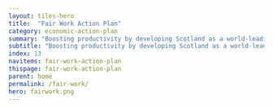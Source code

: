 ```yaml
---
layout: tiles-hero
title:  "Fair Work Action Plan"
category: economic-action-plan
summary: "Boosting productivity by developing Scotland as a world-leading Fair Work Nation"
subtitle: "Boosting productivity by developing Scotland as a world-leading Fair Work Nation"
index: 13
navitems: fair-work-action-plan
thispage: fair-work-action-plan
parent: home
permalink: /fair-work/
hero: fairwork.png
---
```

